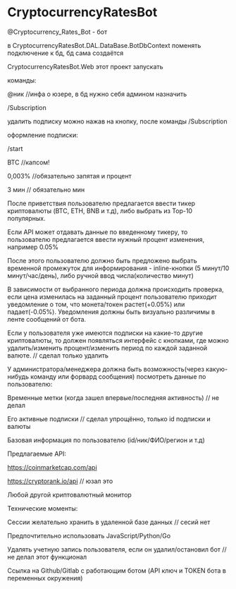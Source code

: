 # CryptocurrencyRatesBot
@Cryptocurrency_Rates_Bot - бот

в CryptocurrencyRatesBot.DAL.DataBase.BotDbContext поменять подключение к бд, бд сама создаётся

CryptocurrencyRatesBot.Web этот проект запускать

команды:

@ник //инфа о юзере, в бд нужно себя админом назначить

/Subscription

удалить подписку можно нажав на кнопку, после команды /Subscription

оформление подписки:

/start

BTC //капсом!

0,003% //обязательно запятая и процент

3 мин // обязательно мин


После приветствия пользователю предлагается ввести тикер криптовалюты (BTC, ETH, BNB и т.д), либо выбрать из Top-10 популярных.


Если API может отдавать данные по введенному тикеру, то пользователю предлагается ввести нужный процент изменения, например 0.05%

После этого пользователю должно быть предложено выбрать временной промежуток для информирования - inline-кнопки (5 минут/10 минут/час/день), либо ручной ввод числа(количество минут)

В зависимости от выбранного периода должна происходить проверка, если цена изменилась на заданный процент пользователю приходит уведомление о том, что монета/токен растет(+0.05%) или падает(-0.05%). Уведомления должны быть визуально различимы в ленте сообщений от бота.

Если у пользователя уже имеются подписки на какие-то другие криптовалюты, то должен появляться интерфейс с кнопками, где можно удалить/изменить процент/изменить период по каждой заданной валюте. // сделал только удалить

У администратора/менеджера должна быть возможность(через какую-нибудь команду или форвард сообщения) посмотреть данные по пользователю:


Временные метки (когда зашел впервые/последняя активность) // не делал

Его активные подписки // сделал упрощённо, только id подписки и валюты

Базовая информация по пользователю (id/ник/ФИО/регион и т.д)


Предлагаемые API: 


https://coinmarketcap.com/api

https://cryptorank.io/api // юзал это

Любой другой криптовалютный монитор



Технические моменты:


Сессии желательно хранить в удаленной базе данных // сесий нет

Предпочтительно использовать JavaScript/Python/Go

Удалять учетную запись пользователя, если он удалил/остановил бот // не делал этот функционал

Ссылка на Github/Gitlab с работающим ботом (API ключ и TOKEN бота в переменных окружения)


